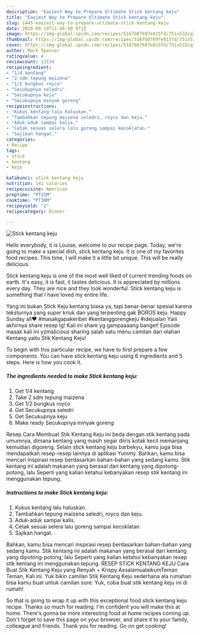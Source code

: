 ```yaml
---
description: "Easiest Way to Prepare Ultimate Stick kentang keju"
title: "Easiest Way to Prepare Ultimate Stick kentang keju"
slug: 1445-easiest-way-to-prepare-ultimate-stick-kentang-keju
date: 2020-09-10T11:46:50.971Z
image: https://img-global.cpcdn.com/recipes/5167b07697e815fd/751x532cq70/stick-kentang-keju-foto-resep-utama.jpg
thumbnail: https://img-global.cpcdn.com/recipes/5167b07697e815fd/751x532cq70/stick-kentang-keju-foto-resep-utama.jpg
cover: https://img-global.cpcdn.com/recipes/5167b07697e815fd/751x532cq70/stick-kentang-keju-foto-resep-utama.jpg
author: Mark Spencer
ratingvalue: 4
reviewcount: 13134
recipeingredient:
- "1/4 kentang"
- "2 sdm tepung maizena"
- "1/2 bungkus royco"
- "Secukupnya seledri"
- "Secukupnya keju"
- "Secukupnya minyak goreng"
recipeinstructions:
- "Kukus kentang lalu haluskan."
- "Tambahkan tepung maizena seledri, royco dan keju."
- "Aduk-aduk sampai kalis."
- "Cetak sesuai selera lalu goreng sampai kecoklatan."
- "Sajikan hangat."
categories:
- Recipe
tags:
- stick
- kentang
- keju

katakunci: stick kentang keju 
nutrition: 141 calories
recipecuisine: American
preptime: "PT25M"
cooktime: "PT30M"
recipeyield: "2"
recipecategory: Dinner

---
```



![Stick kentang keju](https://img-global.cpcdn.com/recipes/5167b07697e815fd/751x532cq70/stick-kentang-keju-foto-resep-utama.jpg)

Hello everybody, it is Louise, welcome to our recipe page. Today, we're going to make a special dish, stick kentang keju. It is one of my favorites food recipes. This time, I will make it a little bit unique. This will be really delicious.

Stick kentang keju is one of the most well liked of current trending foods on earth. It's easy, it is fast, it tastes delicious. It is appreciated by millions every day. They are nice and they look wonderful. Stick kentang keju is something that I have loved my entire life.

Yang ini bukan Stick Keju kentang biasa ya, tapi benar-benar spesial karena teksturnya yang super kriuk dan yang terpenting gak BOROS keju. Happy Sunday all❤️ #masakgapakeribet #kentanggorengkeju #idejualan Yaiii akhirnya share resep lg! Kali ini share yg gampaaaang banget! Episode masak kali ini yzmalicious sharing salah satu menu camilan dari olahan Kentang yaitu Stik Kentang Keju!


To begin with this particular recipe, we have to first prepare a few components. You can have stick kentang keju using 6 ingredients and 5 steps. Here is how you cook it.

<!--inarticleads1-->

##### The ingredients needed to make Stick kentang keju:

1. Get 1/4 kentang
1. Take 2 sdm tepung maizena
1. Get 1/2 bungkus royco
1. Get Secukupnya seledri
1. Get Secukupnya keju
1. Make ready Secukupnya minyak goreng


Resep Cara Membuat Stik Kentang Keju ini beda dengan stik kentang pada umumnya, dimana kentang yang masih segar diiris kotak kecil memanjang kemudian digoreng. Selain stick kentang keju barbekyu, kamu juga bisa mendapatkan resep-resep lainnya di aplikasi Yummy. Bahkan, kamu bisa mencari inspirasi resep berdasarkan bahan-bahan yang sedang kamu. Stik kentang ini adalah makanan yang berasal dari kentang yang dipotong-potong, lalu Seperti yang kalian ketahui kebanyakan resep stik kentang ini menggunakan tepung. 

<!--inarticleads2-->

##### Instructions to make Stick kentang keju:

1. Kukus kentang lalu haluskan.
1. Tambahkan tepung maizena seledri, royco dan keju.
1. Aduk-aduk sampai kalis.
1. Cetak sesuai selera lalu goreng sampai kecoklatan.
1. Sajikan hangat.


Bahkan, kamu bisa mencari inspirasi resep berdasarkan bahan-bahan yang sedang kamu. Stik kentang ini adalah makanan yang berasal dari kentang yang dipotong-potong, lalu Seperti yang kalian ketahui kebanyakan resep stik kentang ini menggunakan tepung. RESEP STICK KENTANG KEJU Cara Buat Stik Kentang Keju yang Renyah + Krispy AssalamualaikumTeman Teman, Kali ini. Yuk bikin camilan Stik Kentang Keju sederhana ala rumahan bisa kamu buat untuk camilan sore. Yuk, coba buat stik kentang keju ini di rumah! 

So that is going to wrap it up with this exceptional food stick kentang keju recipe. Thanks so much for reading. I'm confident you will make this at home. There's gonna be more interesting food at home recipes coming up. Don't forget to save this page on your browser, and share it to your family, colleague and friends. Thank you for reading. Go on get cooking!

